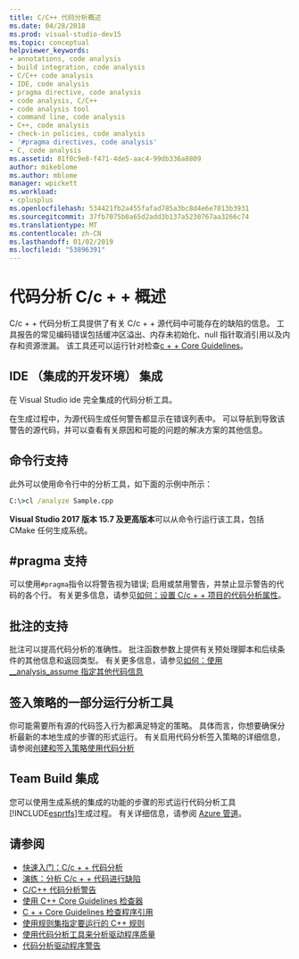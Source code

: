 ```yaml
---
title: C/C++ 代码分析概述
ms.date: 04/28/2018
ms.prod: visual-studio-dev15
ms.topic: conceptual
helpviewer_keywords:
- annotations, code analysis
- build integration, code analysis
- C/C++ code analysis
- IDE, code analysis
- pragma directive, code analysis
- code analysis, C/C++
- code analysis tool
- command line, code analysis
- C++, code analysis
- check-in policies, code analysis
- '#pragma directives, code analysis'
- C, code analysis
ms.assetid: 81f0c9e8-f471-4de5-aac4-99db336a8809
author: mikeblome
ms.author: mblome
manager: wpickett
ms.workload:
- cplusplus
ms.openlocfilehash: 534421fb2a455fafad785a3bc8d4e6e7013b3931
ms.sourcegitcommit: 37fb7075b0a65d2add3b137a5230767aa3266c74
ms.translationtype: MT
ms.contentlocale: zh-CN
ms.lasthandoff: 01/02/2019
ms.locfileid: "53896391"
---
```

# <a name="code-analysis-for-cc-overview"></a>代码分析 C/c + + 概述

C/c + + 代码分析工具提供了有关 C/c + + 源代码中可能存在的缺陷的信息。 工具报告的常见编码错误包括缓冲区溢出、内存未初始化、null 指针取消引用以及内存和资源泄漏。 该工具还可以运行针对检查[c + + Core Guidelines](http://github.com/isocpp/CppCoreGuidelines/blob/master/CppCoreGuidelines.md)。

## <a name="ide-integrated-development-environment-integration"></a>IDE （集成的开发环境） 集成

在 Visual Studio ide 完全集成的代码分析工具。

在生成过程中，为源代码生成任何警告都显示在错误列表中。 可以导航到导致该警告的源代码，并可以查看有关原因和可能的问题的解决方案的其他信息。

## <a name="command-line-support"></a>命令行支持

此外可以使用命令行中的分析工具，如下面的示例中所示：

```cmd
C:\>cl /analyze Sample.cpp
```

**Visual Studio 2017 版本 15.7 及更高版本**可以从命令行运行该工具，包括 CMake 任何生成系统。

## <a name="pragma-support"></a>#pragma 支持

可以使用`#pragma`指令以将警告视为错误; 启用或禁用警告，并禁止显示警告的代码的各个行。 有关更多信息，请参见[如何：设置 C/c + + 项目的代码分析属性](how-to-set-code-analysis-properties-for-c-cpp-projects.md)。

## <a name="annotation-support"></a>批注的支持

批注可以提高代码分析的准确性。 批注函数参数上提供有关预处理脚本和后续条件的其他信息和返回类型。 有关更多信息，请参见[如何：使用 __analysis_assume 指定其他代码信息](../code-quality/how-to-specify-additional-code-information-by-using-analysis-assume.md)

## <a name="run-analysis-tool-as-part-of-check-in-policy"></a>签入策略的一部分运行分析工具

你可能需要所有源的代码签入行为都满足特定的策略。 具体而言，你想要确保分析最新的本地生成的步骤的形式运行。 有关启用代码分析签入策略的详细信息，请参阅[创建和签入策略使用代码分析](../code-quality/how-to-create-or-update-standard-code-analysis-check-in-policies.md)

## <a name="team-build-integration"></a>Team Build 集成

您可以使用生成系统的集成的功能的步骤的形式运行代码分析工具[!INCLUDE[esprtfs](../code-quality/includes/esprtfs_md.md)]生成过程。 有关详细信息，请参阅 [Azure 管道](/azure/devops/pipelines/index?view=vsts)。

## <a name="see-also"></a>请参阅

- [快速入门：C/c + + 代码分析](quick-start-code-analysis-for-c-cpp.md)
- [演练：分析 C/c + + 代码进行缺陷](walkthrough-analyzing-c-cpp-code-for-defects.md)
- [C/C++ 代码分析警告](code-analysis-for-c-cpp-warnings.md)
- [使用 C++ Core Guidelines 检查器](using-the-cpp-core-guidelines-checkers.md)
- [C + + Core Guidelines 检查程序引用](code-analysis-for-cpp-corecheck.md)
- [使用规则集指定要运行的 C++ 规则](using-rule-sets-to-specify-the-cpp-rules-to-run.md)
- [使用代码分析工具来分析驱动程序质量](/windows-hardware/drivers/develop/analyzing-driver-quality-by-using-code-analysis-tools)
- [代码分析驱动程序警告](/windows-hardware/drivers/devtest/prefast-for-drivers-warnings)
